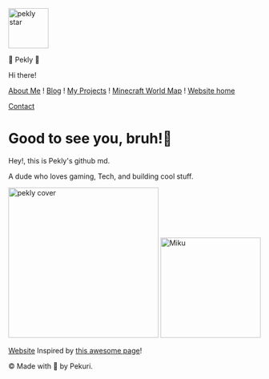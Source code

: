 <img src="https://pekly.neocities.org/profileimage.jpg" alt="pekly star" width="80"/>

🌟 Pekly 🌟

Hi there!

[About Me](https://pekly.neocities.org/about-me) ! [Blog](https://pekly.neocities.org/blog) ! [My Projects](https://pekly.neocities.org/projects) ! [Minecraft World Map](https://pekly.neocities.org/world-map) ! [Website home](https://pekly.neocities.org)

[Contact](mailto:oodhuu57@gmail.com)

Good to see you, bruh!🧱
========================

Hey!, this is Pekly's github md.

A dude who loves gaming, Tech, and building cool stuff.


<img src="https://pekly.neocities.org/myserver.jpg" alt="pekly cover" width="300"/>


<img src="https://0oxo0.neocities.org/mmd.gif" alt="Miku" width="200"/>

[Website](https://pekly.neocities.org) Inspired by [this awesome page](https://0oxo0.neocities.org)!

© Made with 💙 by Pekuri.
